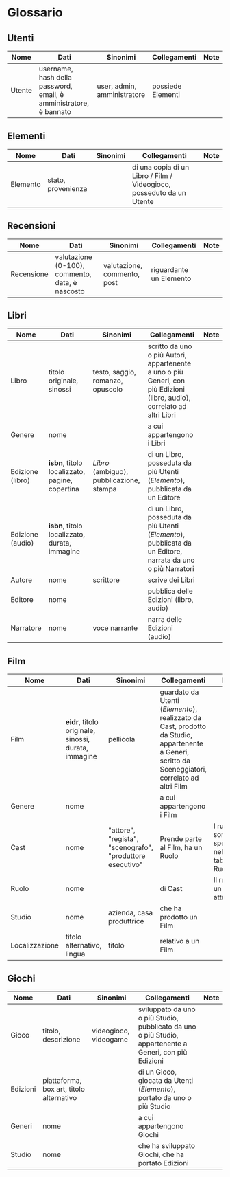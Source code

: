 # Glossario 

## Utenti

| Nome | Dati | Sinonimi | Collegamenti | Note |
|------|------|----------|--------------|------|
| Utente | username, hash della password, email, è amministratore, è bannato | user, admin, amministratore | possiede Elementi | |

## Elementi

| Nome | Dati | Sinonimi | Collegamenti | Note |
|------|------|----------|--------------|------|
| Elemento | stato, provenienza | | di una copia di un Libro / Film / Videogioco, posseduto da un Utente | |

## Recensioni

| Nome | Dati | Sinonimi | Collegamenti | Note |
|------|------|----------|--------------|------|
| Recensione | valutazione (0-100), commento, data, è nascosto | valutazione, commento, post | riguardante un Elemento | |

## Libri

| Nome | Dati | Sinonimi | Collegamenti | Note |
|------|------|----------|--------------|------|
| Libro | titolo originale, sinossi | testo, saggio, romanzo, opuscolo | scritto da uno o più Autori, appartenente a uno o più Generi, con più Edizioni (libro, audio), correlato ad altri Libri | |
| Genere | nome | | a cui appartengono i Libri | |
| Edizione (libro) | **isbn**, titolo localizzato, pagine, copertina | _Libro_ (ambiguo), pubblicazione, stampa | di un Libro, posseduta da più Utenti (_Elemento_), pubblicata da un Editore | |
| Edizione (audio) | **isbn**, titolo localizzato, durata, immagine | | di un Libro, posseduta da più Utenti (_Elemento_), pubblicata da un Editore, narrata da uno o più Narratori | |
| Autore | nome | scrittore | scrive dei Libri | |
| Editore | nome | | pubblica delle Edizioni (libro, audio) | |
| Narratore | nome | voce narrante | narra delle Edizioni (audio) | |

## Film

| Nome | Dati | Sinonimi | Collegamenti | Note |
|------|------|----------|--------------|------|
| Film | **eidr**, titolo originale, sinossi, durata, immagine | pellicola | guardato da Utenti (_Elemento_), realizzato da Cast, prodotto da Studio, appartenente a Generi, scritto da Sceneggiatori, correlato ad altri Film | |
| Genere | nome | | a cui appartengono i Film | |
| Cast | nome | "attore", "regista", "scenografo", "produttore esecutivo" | Prende parte al Film, ha un Ruolo | I ruoli sono specificati nella tabella Ruolo |
| Ruolo | nome | | di Cast | Il ruolo è un attributo! |
| Studio | nome | azienda, casa produttrice | che ha prodotto un Film | |
| Localizzazione | titolo alternativo, lingua | titolo | relativo a un Film | |

## Giochi

| Nome | Dati | Sinonimi | Collegamenti | Note |
|------|------|----------|--------------|------|
| Gioco | titolo, descrizione | videogioco, videogame | sviluppato da uno o più Studio, pubblicato da uno o più Studio, appartenente a Generi, con più Edizioni | |
| Edizioni | piattaforma, box art, titolo alternativo | | di un Gioco, giocata da Utenti (_Elemento_), portato da uno o più Studio | | 
| Generi | nome | | a cui appartengono Giochi | |
| Studio | nome | | che ha sviluppato Giochi, che ha portato Edizioni | |
